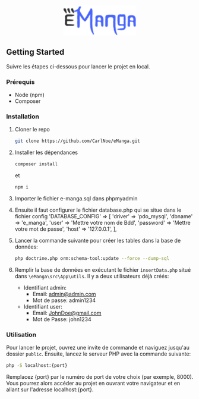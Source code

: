 <a name="readme-top"></a>

<!-- PROJECT LOGO -->
<br />
<div align="center">
  <a href="https://github.com/CarlNoe/eManga">
    <img src="/public/img/Logo.png" alt="Logo" height="80">
  </a>
</div>

<!-- GETTING STARTED -->

## Getting Started

Suivre les étapes ci-dessous pour lancer le projet en local.

### Prérequis

- Node (npm)
- Composer

### Installation

1. Cloner le repo
    ```sh
    git clone https://github.com/CarlNoe/eManga.git
    ```
2. Installer les dépendances
    ```sh
    composer install
    ```
    et
    ```sh
    npm i
    ```
3. Importer le fichier e-manga.sql dans phpmyadmin

4. Ensuite il faut configurer le fichier database.php qui se situe dans le fichier config
  'DATABASE_CONFIG' => [
        'driver' => 'pdo_mysql',
        'dbname' => 'e_manga',
        'user' => 'Mettre votre nom de Bdd',
        'password' => 'Mettre votre mot de passe',
        'host' => '127.0.0.1',
    ],

5. Lancer la commande suivante pour créer les tables dans la base de données:
    ```sh
    php doctrine.php orm:schema-tool:update --force --dump-sql
    ```

6. Remplir la base de données en exécutant le fichier `insertData.php` situé dans `\eManga\src\App\utils`. Il y a deux utilisateurs déjà créés:
    - Identifiant admin:
        - Email: admin@admin.com
        - Mot de passe: admin1234
    - Identifiant user:
        - Email: JohnDoe@gmail.com
        - Mot de Passe: john1234

### Utilisation

Pour lancer le projet, ouvrez une invite de commande et naviguez jusqu'au dossier `public`. Ensuite, lancez le serveur PHP avec la commande suivante:

```sh
php -S localhost:{port}
```
Remplacez {port} par le numéro de port de votre choix (par exemple, 8000). Vous pourrez alors accéder au projet en ouvrant votre navigateur et en allant sur l'adresse localhost:{port}.
